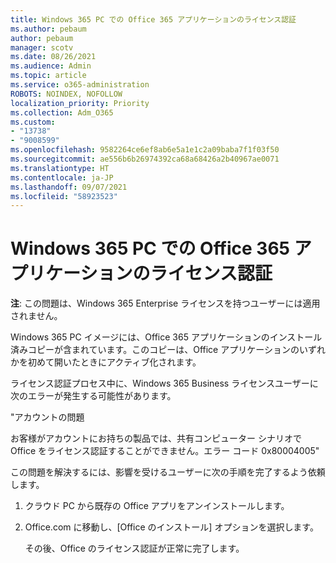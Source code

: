 ```yaml
---
title: Windows 365 PC での Office 365 アプリケーションのライセンス認証
ms.author: pebaum
author: pebaum
manager: scotv
ms.date: 08/26/2021
ms.audience: Admin
ms.topic: article
ms.service: o365-administration
ROBOTS: NOINDEX, NOFOLLOW
localization_priority: Priority
ms.collection: Adm_O365
ms.custom:
- "13738"
- "9008599"
ms.openlocfilehash: 9582264ce6ef8ab6e5a1e1c2a09baba7f1f03f50
ms.sourcegitcommit: ae556b6b26974392ca68a68426a2b40967ae0071
ms.translationtype: HT
ms.contentlocale: ja-JP
ms.lasthandoff: 09/07/2021
ms.locfileid: "58923523"
---
```

# <a name="activating-office-365-applications-on-windows-365-pcs"></a>Windows 365 PC での Office 365 アプリケーションのライセンス認証

**注**: この問題は、Windows 365 Enterprise ライセンスを持つユーザーには適用されません。

Windows 365 PC イメージには、Office 365 アプリケーションのインストール済みコピーが含まれています。このコピーは、Office アプリケーションのいずれかを初めて開いたときにアクティブ化されます。

ライセンス認証プロセス中に、Windows 365 Business ライセンスユーザーに次のエラーが発生する可能性があります。

"アカウントの問題

お客様がアカウントにお持ちの製品では、共有コンピューター シナリオで Office をライセンス認証することができません。エラー コード 0x80004005"

この問題を解決するには、影響を受けるユーザーに次の手順を完了するよう依頼します。 

1. クラウド PC から既存の Office アプリをアンインストールします。
1. Office.com に移動し、[Office のインストール] オプションを選択します。

    その後、Office のライセンス認証が正常に完了します。
